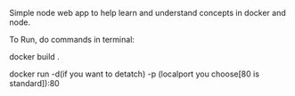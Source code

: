Simple node web app to help learn and understand concepts in docker and node.

To Run, do commands in terminal:

docker build . 

docker run -d(if you want to detatch) -p (localport you choose[80 is standard]):80 <image-ID>
